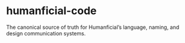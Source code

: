 # humanficial-code
The canonical source of truth for Humanficial’s language, naming, and design communication systems.
